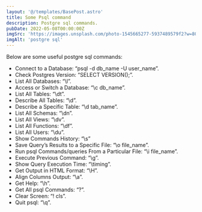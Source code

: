 ```yaml
---
layout: '@/templates/BasePost.astro'
title: Some Psql command
description: Postgre sql commands.
pubDate: 2022-05-08T00:00:00Z
imgSrc: 'https://images.unsplash.com/photo-1545665277-5937489579f2?w=800&auto=format&fit=crop&q=60&ixlib=rb-4.0.3&ixid=M3wxMjA3fDB8MHxzZWFyY2h8M3x8c2NyZWVufGVufDB8fDB8fHww'
imgAlt: 'postgre sql'
---
```


Below are some useful postgre sql commands:

* Connect to a Database: “psql -d db_name -U user_name”.
* Check Postgres Version: “SELECT VERSION();”.
* List All Databases: “\l”.
* Access or Switch a Database: “\c db_name”.
* List All Tables: “\dt”.
* Describe All Tables: “\d”.
* Describe a Specific Table: “\d tab_name”.
* List All Schemas: “\dn”.
* List All Views: “\dv”.
* List All Functions: “\df”.
* List All Users: “\du”.
* Show Commands History: “\s”
* Save Query’s Results to a Specific File: “\o file_name”.
* Run psql Commands/queries From a Particular File: “\i file_name”.
* Execute Previous Command: “\g”.
* Show Query Execution Time: “\timing”.
* Get Output in HTML Format: “\H”.
* Align Columns Output: “\a”.
* Get Help: “\h”.
* Get All psql Commands: “\?”.
* Clear Screen: “\! cls”.
* Quit psql: “\q”.